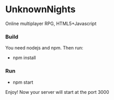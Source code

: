 # UnknownNights
Online multiplayer RPG, HTML5+Javascript

### Build
You need nodejs and npm. Then run:
  - npm install

### Run
 - npm start

 Enjoy! Now your server will start at the port 3000
